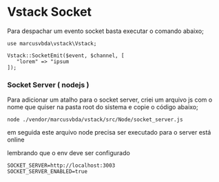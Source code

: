 
# Vstack Socket
Para despachar um evento socket basta executar o comando abaixo;
```
use marcusvbda\vstack\Vstack;

Vstack::SocketEmit($event, $channel, [
   "lorem" => "ipsum
]);
```


### Socket Server ( nodejs )
Para adicionar um atalho para o socket server, criei um arquivo js com o nome que quiser na pasta root do sistema e copie o código abaixo;

```
node ./vendor/marcusvbda/vstack/src/Node/socket_server.js
```

em seguida este arquivo node precisa ser executado para o server está online

lembrando que o env deve ser configurado

```
SOCKET_SERVER=http://localhost:3003
SOCKET_SERVER_ENABLED=true
```